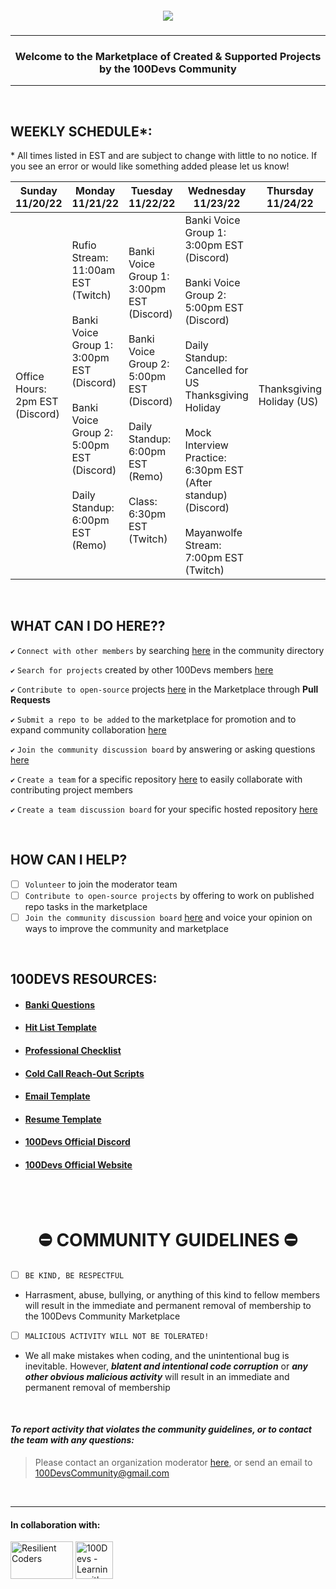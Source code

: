 <h5 align='center' title='WE GO GET!!'><img src='https://pbs.twimg.com/card_img/1589438369494315008/GEokF0bG?format=png&name=360x360'></h5>

---

<h3 align='center'>Welcome to the Marketplace of Created & Supported Projects by the 100Devs Community</h3>

---

</br>

## WEEKLY SCHEDULE*:
<span> * All times listed in EST and are subject to change with little to no notice. If you see an error or would like something added please let us know! </span>

| Sunday 11/20/22                 	| Monday 11/21/22                                                                                                                                                              	| Tuesday 11/22/22                                                                                                                                                     	| Wednesday 11/23/22                                                                                                                                                                                                                                                        	| Thursday 11/24/22         	| Friday 11/25/22                                                                                                                                           	| Saturday 11/26/22 	|
|---------------------------------	|------------------------------------------------------------------------------------------------------------------------------------------------------------------------------	|----------------------------------------------------------------------------------------------------------------------------------------------------------------------	|---------------------------------------------------------------------------------------------------------------------------------------------------------------------------------------------------------------------------------------------------------------------------	|---------------------------	|-----------------------------------------------------------------------------------------------------------------------------------------------------------	|-------------------	|
| Office Hours: 2pm EST (Discord) 	| Rufio Stream: 11:00am EST (Twitch)<br><br>Banki Voice Group 1: 3:00pm EST (Discord)<br><br>Banki Voice Group 2: 5:00pm EST (Discord)<br><br>Daily Standup: 6:00pm EST (Remo) 	| Banki Voice Group 1: 3:00pm EST (Discord)<br><br>Banki Voice Group 2: 5:00pm EST (Discord)<br><br>Daily Standup: 6:00pm EST (Remo)<br><br>Class: 6:30pm EST (Twitch) 	| Banki Voice Group 1: 3:00pm EST (Discord)<br><br>Banki Voice Group 2: 5:00pm EST (Discord)<br><br>Daily Standup: Cancelled for US Thanksgiving Holiday<br><br>Mock Interview Practice: 6:30pm EST (After standup) (Discord)<br><br>Mayanwolfe Stream: 7:00pm EST (Twitch) 	| Thanksgiving Holiday (US) 	| Banki Voice Group 1: 3:00pm EST (Discord)<br><br>Banki Voice Group 2: 5:00pm EST (Discord)<br><br>Friday Tea Spill: Cancelled for US Thanksgiving Holiday 	|                   	|


</br>

## WHAT CAN I DO HERE??

`✔️` `Connect with other members` by searching [here](https://github.com/orgs/100Devs-Community/people 'Click to view list of members') in the community directory

`✔️` `Search for projects` created by other 100Devs members [here](https://github.com/orgs/100Devs-Community/repositories 'Click to visit sponsored repos')

`✔️` `Contribute to open-source` projects [here](https://github.com/orgs/100Devs-Community/repositories 'Click to visit') in the Marketplace through **Pull Requests**

`✔️` `Submit a repo to be added` to the marketplace for promotion and to expand community collaboration [here](https://github.com/orgs/100Devs-Community/repositories 'Click to open community sponsored repos list')

`✔️` `Join the community discussion board` by answering or asking questions [here](https://github.com/orgs/100Devs-Community/discussions 'Click to visit discussion board')

`✔️` `Create a team` for a specific repository [here](https://github.com/orgs/100Devs-Community/teams 'Click to create a team') to easily collaborate with contributing project members

`✔️` `Create a team discussion board` for your specific hosted repository [here](https://docs.github.com/en/organizations/collaborating-with-your-team/creating-a-team-discussion 'Click to learn how')

</br>

## HOW CAN I HELP?
- [ ] `Volunteer` to join the moderator team
- [ ] `Contribute to open-source projects` by offering to work on published repo tasks in the marketplace
- [ ] `Join the community discussion board` [here](https://github.com/orgs/100Devs-Community/discussions 'Click to join discussion') and voice your opinion on ways to improve the community and marketplace

</br>

## 100DEVS RESOURCES:

- #### [Banki Questions](https://docs.google.com/document/d/1p7DhCsLOMMybYfePWLlD1-_8KU20zkBoArH4pnW1o3c/preview?pru=AAABgNRL92A*84_egxNgPxmF_8kI-WtSmg 'Click to visit')
- #### [Hit List Template](https://docs.google.com/spreadsheets/d/1Be-6gYvrfi8l-M0RnObzdysRIG7N7Yyu6rIF0OHw0Q4/htmlview?usp=sharing&pru=AAABgNSd6dU*4T5t6MsS1myIhBfFnjKEaQ# 'Click to visit')
- #### [Professional Checklist](https://docs.google.com/document/d/1L2vTX3qvLhoGHeG5cVD2ljCfRGr1uJ_Gf-hNZj9KzTg/edit 'Click to visit')
- #### [Cold Call Reach-Out Scripts](https://docs.google.com/document/d/1LaM_Dv-i07gJvHfqDFJdoqdkcVoaL1NYQEFTOSm1xCA/edit 'Click to visit')
- #### [Email Template](https://resilientcoders.notion.site/100devs-Email-Templates-ea2a8c9bef5646549b3b1702281b0a45 'Click to visit')
- #### [Resume Template](https://drive.google.com/file/d/1XgHvZ5wS6DWyqX2ABMiMq4CmGkYtDOUf/view 'Click to visit')
- #### [100Devs Official Discord](https://discord.com/invite/zNxhjnmDPy 'Click to visit')
- #### [100Devs Official Website](https://leonnoel.com/100devs/ 'Click to visit')

</br>
</br>

<h1 align='center'>⛔ COMMUNITY GUIDELINES ⛔</h1>

- [ ] `BE KIND, BE RESPECTFUL`

- Harrasment, abuse, bullying, or anything of this kind to fellow members will result in the immediate and permanent removal of membership to the 100Devs Community Marketplace

- [ ] `MALICIOUS ACTIVITY WILL NOT BE TOLERATED!`

- We all make mistakes when coding, and the unintentional bug is inevitable. However, ***blatent and intentional code corruption*** or ***any other obvious malicious activity*** will result in an immediate and permanent removal of membership

</br>

#### ***To report activity that violates the community guidelines, or to contact the team with any questions:***

> Please contact an organization moderator [here](https://github.com/orgs/100Devs-Community/people 'Search for members labeled as "Moderators"'), or send an email to 100DevsCommunity@gmail.com 

</br>

---
#### In collaboration with: 

<a href="http://www.resilientcoders.org/"><img src="https://roxburyinnovationcenter.org/wp-content/uploads/2020/03/Resilient-coders-1024x572.png" width="100px" height="60px" target="_blank" title = "Resilient Coders"></a> 
<a href="https://leonnoel.com/100devs/"><img src="https://media-exp1.licdn.com/dms/image/C4E0BAQGIlYsjeJ1xcg/company-logo_200_200/0/1620334581399?e=2147483647&v=beta&t=ILX3XXTqOao8Y5yAuBMjn9SUvkdFlaK4CiHQfhHYK_0" width="60px" height="60px" target="_blank" title = "100Devs - Learning with Leon"></a>

